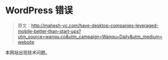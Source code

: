# WordPress 错误

> 原文：<http://mahesh-vc.com/have-desktop-companies-leveraged-mobile-better-than-start-ups?utm_source=wanqu.co&utm_campaign=Wanqu+Daily&utm_medium=website>

本网站出现技术问题。
